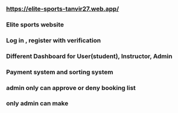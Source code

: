 ### https://elite-sports-tanvir27.web.app/
### Elite sports website 
### Log in , register with verification
### Different Dashboard for User(student), Instructor, Admin
### Payment system and sorting system
### admin only can approve or deny booking list 
### only admin can make 